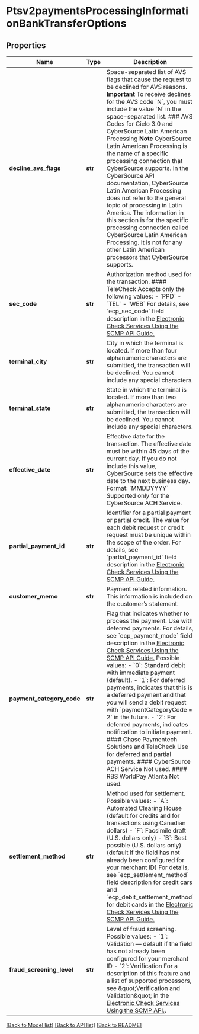 # Ptsv2paymentsProcessingInformationBankTransferOptions

## Properties
Name | Type | Description | Notes
------------ | ------------- | ------------- | -------------
**decline_avs_flags** | **str** | Space-separated list of AVS flags that cause the request to be declined for AVS reasons.  **Important** To receive declines for the AVS code &#x60;N&#x60;, you must include the value &#x60;N&#x60; in the space-separated list.  ### AVS Codes for Cielo 3.0 and CyberSource Latin American Processing  **Note** CyberSource Latin American Processing is the name of a specific processing connection that CyberSource supports. In the CyberSource API documentation, CyberSource Latin American Processing does not refer to the general topic of processing in Latin America. The information in this section is for the specific processing connection called CyberSource Latin American Processing. It is not for any other Latin American processors that CyberSource supports.  |AVS Code|Description| |--- |--- | |D|Partial match: postal code and address match.| |E|Not supported: AVS is not supported for this card type. _or_ Invalid: the acquirer returned an unrecognized value for the AVS response.| |F|Partial match: postal code matches, but CPF and address do not match.*| |G|Not supported: AVS not supported or not verified.| |I|No match: AVS information is not available.| |K|Partial match: CPF matches, but postal code and address do not match.*| |L|Partial match: postal code and CPF match, but address does not match.*| |N|No match: postal code, CPF, and address do not match.*| |O|Partial match: CPF and address match, but postal code does not match.*| |R|Not supported: your implementation does not support AVS _or_ System unavailable.| |T|Partial match: address matches, but postal code and CPF do not match.*| |V|Match: postal code, CPF, and address match.*| |* CPF (Cadastro de Pessoas Fisicas) is required only for Redecard in Brazil.||  ### AVS Codes for All Other Processors  **Note** The list of AVS codes for all other processors follows these descriptions of the processor-specific information for these codes.  #### American Express Cards For American Express cards only, you can receive Visa and CyberSource AVS codes in addition to the American Express AVS codes.  **Note** For CyberSource through VisaNet, the American Express AVS codes are converted to Visa AVS codes before they are returned to you. As a result, you will not receive American Express AVS codes for the American Express card type.  _American Express Card codes_: &#x60;F&#x60;, &#x60;H&#x60;, &#x60;K&#x60;, &#x60;L&#x60;, &#x60;O&#x60;, &#x60;T&#x60;, &#x60;V&#x60;  #### Domestic and International Visa Cards The international and domestic alphabetic AVS codes are the Visa standard AVS codes. CyberSource maps the standard AVS return codes for other types of payment cards, including American Express cards, to the Visa standard AVS codes.  AVS is considered either domestic or international, depending on the location of the bank that issued the customer’s payment card: - When the bank is in the U.S., the AVS is domestic. - When the bank is outside the U.S., the AVS is international.  You should be prepared to handle both domestic and international AVS result codes: - For international cards, you can receive domestic AVS codes in addition to the international AVS codes. - For domestic cards, you can receive international AVS codes in addition to the domestic AVS codes.  _International Visa Codes_: &#x60;B&#x60;, &#x60;C&#x60;, &#x60;D&#x60;, &#x60;G&#x60;, &#x60;I&#x60;, &#x60;M&#x60;, &#x60;P&#x60;  _Domestic Visa Codes_: &#x60;A&#x60;, &#x60;E&#x60;,&#x60;N&#x60;, &#x60;R&#x60;, &#x60;S&#x60;, &#x60;U&#x60;, &#x60;W&#x60;, &#x60;X&#x60;, &#x60;Y&#x60;, &#x60;Z&#x60;  #### CyberSource Codes The numeric AVS codes are created by CyberSource and are not standard Visa codes. These AVS codes can be returned for any card type.  _CyberSource Codes_: &#x60;1&#x60;, &#x60;2&#x60;, &#x60;3&#x60;, &#x60;4&#x60;  ### Table of AVS Codes for All Other Processors  |AVS Code|Description| |--- |--- | |A|Partial match: street address matches, but 5-digit and 9-digit postal codes do not match.| |B|Partial match: street address matches, but postal code is not verified. Returned only for Visa cards not issued in the U.S.| |C|No match: street address and postal code do not match. Returned only for Visa cards not issued in the U.S.| |D &amp; M|Match: street address and postal code match. Returned only for Visa cards not issued in the U.S.| |E|Invalid: AVS data is invalid or AVS is not allowed for this card type.| |F|Partial match: card member’s name does not match, but billing postal code matches.| |G|Not supported: issuing bank outside the U.S. does not support AVS.| |H|Partial match: card member’s name does not match, but street address and postal code match. Returned only for the American Express card type.| |I|No match: address not verified. Returned only for Visa cards not issued in the U.S.| |K|Partial match: card member’s name matches, but billing address and billing postal code do not match. Returned only for the American Express card type.| |L|Partial match: card member’s name and billing postal code match, but billing address does not match. Returned only for the American Express card type.| |M|See the entry for D &amp; M.| |N|No match: one of the following: street address and postal code do not match _or_ (American Express card type only) card member’s name, street address, and postal code do not match.| |O|Partial match: card member’s name and billing address match, but billing postal code does not match. Returned only for the American Express card type.| |P|Partial match: postal code matches, but street address not verified. Returned only for Visa cards not issued in the U.S.| |R|System unavailable.| |S|Not supported: issuing bank in the U.S. does not support AVS.| |T|Partial match: card member’s name does not match, but street address matches. Returned only for the American Express card type.| |U|System unavailable: address information unavailable for one of these reasons: The U.S. bank does not support AVS outside the U.S. _or_ The AVS in a U.S. bank is not functioning properly.| |V|Match: card member’s name, billing address, and billing postal code match. Returned only for the American Express card type.| |W|Partial match: street address does not match, but 9-digit postal code matches.| |X|Match: street address and 9-digit postal code match.| |Y|Match: street address and 5-digit postal code match.| |Z|Partial match: street address does not match, but 5-digit postal code matches.| |1|Not supported: one of the following: AVS is not supported for this processor or card type _or_ AVS is disabled for your CyberSource account. To enable AVS, contact CyberSource Customer Support.| |2|Unrecognized: the processor returned an unrecognized value for the AVS response.| |3|Match: address is confirmed. Returned only for PayPal Express Checkout.| |4|No match: address is not confirmed. Returned only for PayPal Express Checkout.| |5|No match: no AVS code was returned by the processor.|  | [optional] 
**sec_code** | **str** | Authorization method used for the transaction.  #### TeleCheck Accepts only the following values: - &#x60;PPD&#x60; - &#x60;TEL&#x60; - &#x60;WEB&#x60;  For details, see &#x60;ecp_sec_code&#x60; field description in the [Electronic Check Services Using the SCMP API Guide.](https://apps.cybersource.com/library/documentation/dev_guides/EChecks_SCMP_API/html/wwhelp/wwhimpl/js/html/wwhelp.htm)  | [optional] 
**terminal_city** | **str** | City in which the terminal is located. If more than four alphanumeric characters are submitted, the transaction will be declined.  You cannot include any special characters.  | [optional] 
**terminal_state** | **str** | State in which the terminal is located. If more than two alphanumeric characters are submitted, the transaction will be declined.  You cannot include any special characters.  | [optional] 
**effective_date** | **str** | Effective date for the transaction. The effective date must be within 45 days of the current day. If you do not include this value, CyberSource sets the effective date to the next business day.  Format: &#x60;MMDDYYYY&#x60;  Supported only for the CyberSource ACH Service.  | [optional] 
**partial_payment_id** | **str** | Identifier for a partial payment or partial credit.  The value for each debit request or credit request must be unique within the scope of the order. For details, see &#x60;partial_payment_id&#x60; field description in the [Electronic Check Services Using the SCMP API Guide.](https://apps.cybersource.com/library/documentation/dev_guides/EChecks_SCMP_API/html/wwhelp/wwhimpl/js/html/wwhelp.htm)  | [optional] 
**customer_memo** | **str** | Payment related information.  This information is included on the customer’s statement.  | [optional] 
**payment_category_code** | **str** | Flag that indicates whether to process the payment.  Use with deferred payments. For details, see &#x60;ecp_payment_mode&#x60; field description in the [Electronic Check Services Using the SCMP API Guide.](https://apps.cybersource.com/library/documentation/dev_guides/EChecks_SCMP_API/html/wwhelp/wwhimpl/js/html/wwhelp.htm)  Possible values: - &#x60;0&#x60;: Standard debit with immediate payment (default). - &#x60;1&#x60;: For deferred payments, indicates that this is a deferred payment and that you will send a debit request with &#x60;paymentCategoryCode &#x3D; 2&#x60; in the future. - &#x60;2&#x60;: For deferred payments, indicates notification to initiate payment.  #### Chase Paymentech Solutions and TeleCheck Use for deferred and partial payments.  #### CyberSource ACH Service Not used.  #### RBS WorldPay Atlanta Not used.  | [optional] 
**settlement_method** | **str** | Method used for settlement.  Possible values: - &#x60;A&#x60;: Automated Clearing House (default for credits and for transactions using Canadian dollars) - &#x60;F&#x60;: Facsimile draft (U.S. dollars only) - &#x60;B&#x60;: Best possible (U.S. dollars only) (default if the field has not already been configured for your merchant ID)  For details, see &#x60;ecp_settlement_method&#x60; field description for credit cars and &#x60;ecp_debit_settlement_method&#x60; for debit cards in the [Electronic Check Services Using the SCMP API Guide.](https://apps.cybersource.com/library/documentation/dev_guides/EChecks_SCMP_API/html/wwhelp/wwhimpl/js/html/wwhelp.htm)  | [optional] 
**fraud_screening_level** | **str** | Level of fraud screening.  Possible values: - &#x60;1&#x60;: Validation — default if the field has not already been configured for your merchant ID - &#x60;2&#x60;: Verification  For a description of this feature and a list of supported processors, see \&quot;Verification and Validation\&quot; in the [Electronic Check Services Using the SCMP API.](https://apps.cybersource.com/library/documentation/dev_guides/EChecks_SCMP_API/html/wwhelp/wwhimpl/js/html/wwhelp.htm).  | [optional] 

[[Back to Model list]](../README.md#documentation-for-models) [[Back to API list]](../README.md#documentation-for-api-endpoints) [[Back to README]](../README.md)


